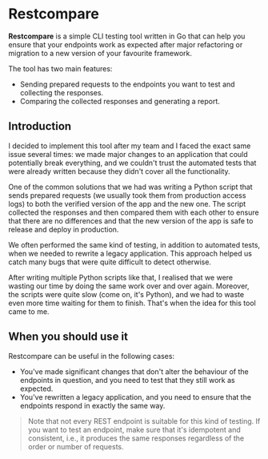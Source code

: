 # Restcompare

**Restcompare** is a simple CLI testing tool written in Go that can help you ensure that your endpoints work 
as expected after major refactoring or migration to a new version of your favourite framework.

The tool has two main features:
* Sending prepared requests to the endpoints you want to test and collecting the responses.
* Comparing the collected responses and generating a report.

## Introduction

I decided to implement this tool after my team and I faced the exact same issue several times: 
we made major changes to an application that could potentially break everything, 
and we couldn't trust the automated tests that were already written because they didn't cover all the functionality.

One of the common solutions that we had was writing a Python script that sends prepared requests 
(we usually took them from production access logs) to both the verified version of the app and the new one. 
The script collected the responses and then compared them with each other to ensure that 
there are no differences and that the new version of the app is safe to release and deploy in production.

We often performed the same kind of testing, in addition to automated tests, when we needed to rewrite a legacy application. 
This approach helped us catch many bugs that were quite difficult to detect otherwise.

After writing multiple Python scripts like that, I realised that we were wasting our time by doing the same work over and over again.
Moreover, the scripts were quite slow (come on, it's Python), and we had to waste even more time waiting for them to finish. 
That's when the idea for this tool came to me.

## When you should use it

Restcompare can be useful in the following cases:
* You've made significant changes that don't alter the behaviour of the endpoints in question, 
  and you need to test that they still work as expected.
* You've rewritten a legacy application, and you need to ensure that the endpoints respond in exactly the same way.

> Note that not every REST endpoint is suitable for this kind of testing. If you want to test an endpoint, 
> make sure that it's idempotent and consistent, i.e., it produces the same responses regardless of the order or number of requests.